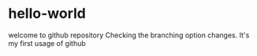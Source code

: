 # hello-world
welcome to github repository 
Checking the branching option changes.
It's my first usage of github

